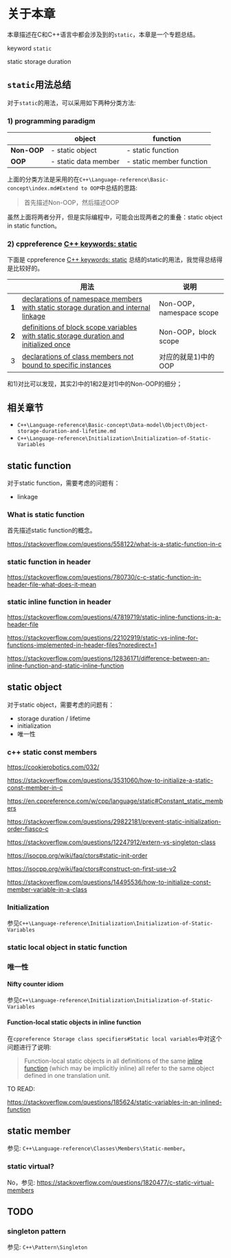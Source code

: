 # 关于本章

本章描述在C和C++语言中都会涉及到的`static`，本章是一个专题总结。



keyword `static` 

static storage duration

## `static`用法总结

对于`static`的用法，可以采用如下两种分类方法: 

### 1) programming paradigm

|             | object               | function                 |
| ----------- | -------------------- | ------------------------ |
| **Non-OOP** | - static object      | - static function        |
| **OOP**     | - static data member | - static member function |

上面的分类方法是采用的在`C++\Language-reference\Basic-concept\index.md#Extend to OOP`中总结的思路:

> 首先描述Non-OOP，然后描述OOP

虽然上面将两者分开，但是实际编程中，可能会出现两者之的重叠：static object in static function。

### 2) cppreference [C++ keywords: static](https://en.cppreference.com/w/cpp/keyword/static)

下面是 cppreference [C++ keywords: static](https://en.cppreference.com/w/cpp/keyword/static) 总结的static的用法，我觉得总结得是比较好的。

|       | 用法                                                         | 说明                     |
| ----- | ------------------------------------------------------------ | ------------------------ |
| **1** | [declarations of namespace members with static storage duration and internal linkage](https://en.cppreference.com/w/cpp/language/storage_duration) | Non-OOP，namespace scope |
| **2** | [definitions of block scope variables with static storage duration and initialized once](https://en.cppreference.com/w/cpp/language/storage_duration#Static_local_variables) | Non-OOP，block scope     |
| 3     | [declarations of class members not bound to specific instances](https://en.cppreference.com/w/cpp/language/static) | 对应的就是1)中的OOP      |

和1)对比可以发现，其实2)中的1和2是对1)中的Non-OOP的细分；

## 相关章节

- `C++\Language-reference\Basic-concept\Data-model\Object\Object-storage-duration-and-lifetime.md`
- `C++\Language-reference\Initialization\Initialization-of-Static-Variables`



## static function

对于static function，需要考虑的问题有：

- linkage

### What is static function

首先描述static function的概念。

https://stackoverflow.com/questions/558122/what-is-a-static-function-in-c

### static function in header



https://stackoverflow.com/questions/780730/c-c-static-function-in-header-file-what-does-it-mean



### static inline function in header

https://stackoverflow.com/questions/47819719/static-inline-functions-in-a-header-file

https://stackoverflow.com/questions/22102919/static-vs-inline-for-functions-implemented-in-header-files?noredirect=1

https://stackoverflow.com/questions/12836171/difference-between-an-inline-function-and-static-inline-function

## static object

对于static object，需要考虑的问题有：

- storage duration / lifetime
- initialization
- 唯一性






### c++ static const members

https://cookierobotics.com/032/

https://stackoverflow.com/questions/3531060/how-to-initialize-a-static-const-member-in-c

https://en.cppreference.com/w/cpp/language/static#Constant_static_members

https://stackoverflow.com/questions/29822181/prevent-static-initialization-order-fiasco-c

https://stackoverflow.com/questions/12247912/extern-vs-singleton-class


https://isocpp.org/wiki/faq/ctors#static-init-order


https://isocpp.org/wiki/faq/ctors#construct-on-first-use-v2


https://stackoverflow.com/questions/14495536/how-to-initialize-const-member-variable-in-a-class

### Initialization

参见`C++\Language-reference\Initialization\Initialization-of-Static-Variables`



### static local object in static function



### 唯一性

#### Nifty counter idiom

参见`C++\Language-reference\Initialization\Initialization-of-Static-Variables`

#### Function-local static objects in inline function

在`cppreference Storage class specifiers#Static local variables`中对这个问题进行了说明:

> Function-local static objects in all definitions of the same [inline function](inline.html) (which may be implicitly inline) all refer to the same object defined in one translation unit.

TO READ:

https://stackoverflow.com/questions/185624/static-variables-in-an-inlined-function



## static member

参见: `C++\Language-reference\Classes\Members\Static-member`。



### static virtual?

No，参见: https://stackoverflow.com/questions/1820477/c-static-virtual-members 



## TODO

### singleton pattern

参见: `C++\Pattern\Singleton`